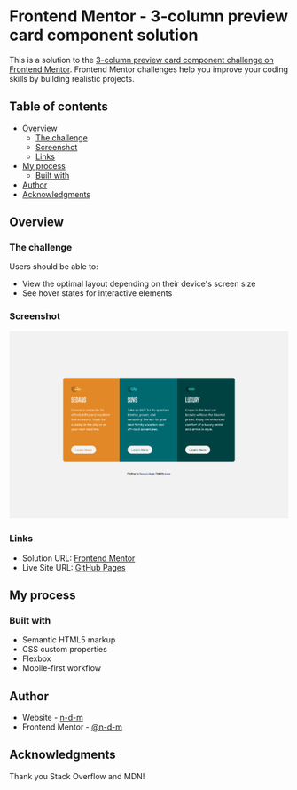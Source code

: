 # Frontend Mentor - 3-column preview card component solution

This is a solution to the [3-column preview card component challenge on Frontend Mentor](https://www.frontendmentor.io/challenges/3column-preview-card-component-pH92eAR2-). Frontend Mentor challenges help you improve your coding skills by building realistic projects.

## Table of contents

- [Overview](#overview)
  - [The challenge](#the-challenge)
  - [Screenshot](#screenshot)
  - [Links](#links)
- [My process](#my-process)
  - [Built with](#built-with)
- [Author](#author)
- [Acknowledgments](#acknowledgments)

## Overview

### The challenge

Users should be able to:

- View the optimal layout depending on their device's screen size
- See hover states for interactive elements

### Screenshot

![](<./screenshots/Frontend%20Mentor%203-column%20preview%20card%20component-desktop(1).png>)

### Links

- Solution URL: [Frontend Mentor](https://www.frontendmentor.io/solutions/mobile-first-responsive-3-column-preview-card-component-nnbQeOw_Xq)
- Live Site URL: [GitHub Pages](https://n-d-m.github.io/3-column-preview-card-component/)

## My process

### Built with

- Semantic HTML5 markup
- CSS custom properties
- Flexbox
- Mobile-first workflow

## Author

- Website - [n-d-m](https://github.com/n-d-m)
- Frontend Mentor - [@n-d-m](https://www.frontendmentor.io/profile/n-d-m)

## Acknowledgments

Thank you Stack Overflow and MDN!
